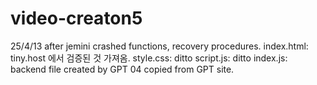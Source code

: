 # video-creaton5
25/4/13
after jemini crashed functions,  recovery procedures.
index.html:  tiny.host 에서 검증된 것 가져옴.
style.css:    ditto
script.js:  ditto
index.js:   backend file created by GPT 04  copied from GPT site.

